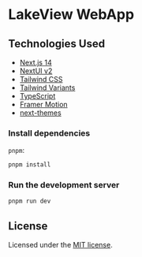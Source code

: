 # LakeView WebApp



## Technologies Used

- [Next.js 14](https://nextjs.org/docs/getting-started)
- [NextUI v2](https://nextui.org/)
- [Tailwind CSS](https://tailwindcss.com/)
- [Tailwind Variants](https://tailwind-variants.org)
- [TypeScript](https://www.typescriptlang.org/)
- [Framer Motion](https://www.framer.com/motion/)
- [next-themes](https://github.com/pacocoursey/next-themes)



### Install dependencies

`pnpm`:

```bash
pnpm install
```

### Run the development server

```bash
pnpm run dev
```

## License

Licensed under the [MIT license](https://github.com/nextui-org/next-app-template/blob/main/LICENSE).
